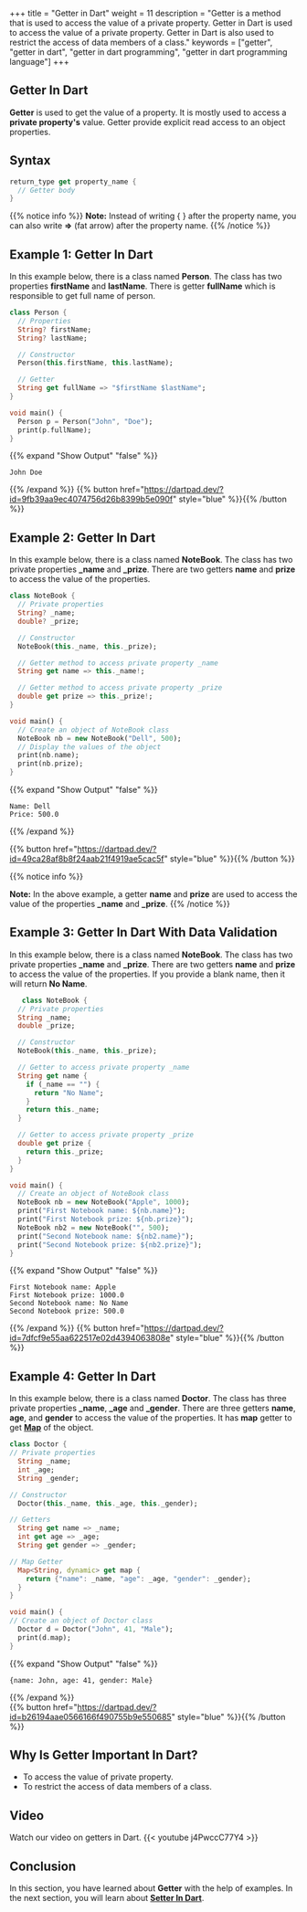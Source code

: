 +++
title = "Getter in Dart"
weight = 11
description = "Getter is a method that is used to access the value of a private property. Getter in Dart is used to access the value of a private property. Getter in Dart is also used to restrict the access of data members of a class."
keywords = ["getter", "getter in dart", "getter in dart programming", "getter in dart programming language"]
+++

## Getter In Dart
**Getter** is used to get the value of a property. It is mostly used to access a **private property's** value. Getter provide explicit read access to an object properties.

## Syntax
```dart
return_type get property_name {
  // Getter body
}
```

{{% notice info %}}
**Note:** Instead of writing { } after the property name, you can also write **=>** (fat arrow) after the property name.
{{% /notice %}}


## Example 1: Getter In Dart
In this example below, there is a class named **Person**. The class has two properties **firstName** and **lastName**. There is getter **fullName** which is responsible to get full name of person.

```dart
class Person {
  // Properties
  String? firstName;
  String? lastName;

  // Constructor
  Person(this.firstName, this.lastName);

  // Getter
  String get fullName => "$firstName $lastName";
}

void main() {
  Person p = Person("John", "Doe");
  print(p.fullName);
}
```
{{% expand "Show Output" "false" %}}
````plaintext
John Doe
````
{{% /expand %}} 
{{% button href="https://dartpad.dev/?id=9fb39aa9ec4074756d26b8399b5e090f" style="blue" %}}{{% /button %}}  

## Example 2: Getter In Dart
In this example below, there is a class named **NoteBook**. The class has two private properties **_name** and **_prize**. There are two getters  **name** and **prize** to access the value of the properties.

```dart
class NoteBook {
  // Private properties
  String? _name;
  double? _prize;

  // Constructor
  NoteBook(this._name, this._prize);

  // Getter method to access private property _name
  String get name => this._name!;

  // Getter method to access private property _prize
  double get prize => this._prize!;
}

void main() {
  // Create an object of NoteBook class
  NoteBook nb = new NoteBook("Dell", 500);
  // Display the values of the object
  print(nb.name);
  print(nb.prize);
}
```
    
{{% expand "Show Output" "false" %}}
````plaintext
Name: Dell
Price: 500.0
````
{{% /expand %}} 

{{% button href="https://dartpad.dev/?id=49ca28af8b8f24aab21f4919ae5cac5f" style="blue" %}}{{% /button %}}   

{{% notice info %}}

**Note:** In the above example, a getter **name** and **prize** are used to access the value of the properties **_name** and **_prize**. 
{{% /notice %}}

## Example 3: Getter In Dart With Data Validation
In this example below, there is a class named **NoteBook**. The class has two private properties **_name** and **_prize**. There are two getters **name** and **prize** to access the value of the properties. If you provide a blank name, then it will return **No Name**.

```dart
   class NoteBook {
  // Private properties
  String _name;
  double _prize;

  // Constructor
  NoteBook(this._name, this._prize);

  // Getter to access private property _name
  String get name {
    if (_name == "") {
      return "No Name";
    }
    return this._name;
  }

  // Getter to access private property _prize
  double get prize {
    return this._prize;
  }
}

void main() {
  // Create an object of NoteBook class
  NoteBook nb = new NoteBook("Apple", 1000);
  print("First Notebook name: ${nb.name}");
  print("First Notebook prize: ${nb.prize}");
  NoteBook nb2 = new NoteBook("", 500);
  print("Second Notebook name: ${nb2.name}");
  print("Second Notebook prize: ${nb2.prize}");
}
```
{{% expand "Show Output" "false" %}}
````plaintext
First Notebook name: Apple
First Notebook prize: 1000.0
Second Notebook name: No Name
Second Notebook prize: 500.0
````
{{% /expand %}} 
{{% button href="https://dartpad.dev/?id=7dfcf9e55aa622517e02d4394063808e" style="blue" %}}{{% /button %}}   


## Example 4: Getter In Dart
In this example below, there is a class named **Doctor**. The class has three private properties **_name**, **_age** and **_gender**. There are three getters **name**, **age**, and **gender** to access the value of the properties. It has **map** getter to get **[Map](/collections/map-in-dart/)** of the object.

```dart
class Doctor {
// Private properties
  String _name;
  int _age;
  String _gender;

// Constructor
  Doctor(this._name, this._age, this._gender);

// Getters
  String get name => _name;
  int get age => _age;
  String get gender => _gender;

// Map Getter
  Map<String, dynamic> get map {
    return {"name": _name, "age": _age, "gender": _gender};
  }
}

void main() {
// Create an object of Doctor class
  Doctor d = Doctor("John", 41, "Male");
  print(d.map);
}

```
{{% expand "Show Output" "false" %}}
````plaintext
{name: John, age: 41, gender: Male}
````
{{% /expand %}}   
{{% button href="https://dartpad.dev/?id=b26194aae0566166f490755b9e550685" style="blue" %}}{{% /button %}}


## Why Is Getter Important In Dart?
- To access the value of private property.
- To restrict the access of data members of a class.

## Video
Watch our video on getters in Dart.
{{< youtube j4PwccC77Y4 >}}

## Conclusion
In this section, you have learned about **Getter** with the help of examples. In the next section, you will learn about **[Setter In Dart](/object-oriented-programming/setter-in-dart/)**.
